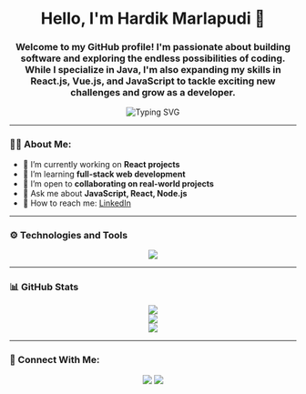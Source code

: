 <h1 align="center">Hello, I'm Hardik Marlapudi 👋</h1>
<h3 align="center">Welcome to my GitHub profile! I'm passionate about building software and exploring the endless possibilities of coding. While I specialize in Java, I'm also expanding my skills in React.js, Vue.js, and JavaScript to tackle exciting new challenges and grow as a developer.</h3>

<p align="center">
  <img src="https://readme-typing-svg.herokuapp.com?font=Fira+Code&duration=3000&pause=1000&color=1D9BF0&center=true&vCenter=true&width=435&lines=Aspiring+Software+Engineer;Web+and+App+Developer;Tech+Enthusiast+%F0%9F%92%BB" alt="Typing SVG" />
</p>

---

### 🧑‍💻 About Me:

- 🔭 I’m currently working on **React projects**
- 🌱 I’m learning **full-stack web development**
- 🤝 I’m open to **collaborating on real-world projects**
- 💬 Ask me about **JavaScript, React, Node.js**
- 📧 How to reach me: [LinkedIn](https://www.linkedin.com/in/hardik-marlapudi-b471ab307/)

---

### ⚙️ Technologies and Tools

<p align="center">
  <img src="https://skillicons.dev/icons?i=html,css,js,react,nodejs,express,mongodb,git,github,java,py,vscode" />
</p>

---

### 📊 GitHub Stats

<p align="center">
  <img src="https://github-readme-stats.vercel.app/api?username=HardikMarlapudi&show_icons=true&theme=tokyonight" />
  <br>
  <img src="https://github-readme-streak-stats.herokuapp.com/?user=HardikMarlapudi&theme=tokyonight" />
  <br>
  <img src="https://github-readme-stats.vercel.app/api/top-langs/?username=HardikMarlapudi&layout=compact&theme=tokyonight" />
</p>

---

### 🔗 Connect With Me:

<p align="center">
  <a href="https://www.linkedin.com/in/hardik-marlapudi-b471ab307/"><img src="https://img.shields.io/badge/LinkedIn-blue?style=for-the-badge&logo=linkedin&logoColor=white" /></a>
  <a href="mailto:hmarlapu@email.sc.edu"><img src="https://img.shields.io/badge/Gmail-red?style=for-the-badge&logo=gmail&logoColor=white" /></a>
</p>
